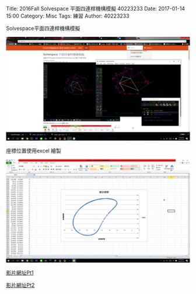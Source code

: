 Title: 2016Fall Solvespace 平面四連桿機構模擬 40223233
Date: 2017-01-14 15:00
Category: Misc
Tags: 練習
Author: 40223233

Solvespace平面四連桿機構模擬

<img src="./../20170114/solvespace/p2.png" width="600" />

座標位置使用excel 繪製

<img src="./../20170114/solvespace/P1.png" width="600" />

<!-- PELICAN_END_SUMMARY -->


<a href="https://vimeo.com/199426890">影片網址Pt1</a>

<a href="https://vimeo.com/199427074">影片網址Pt2</a>
